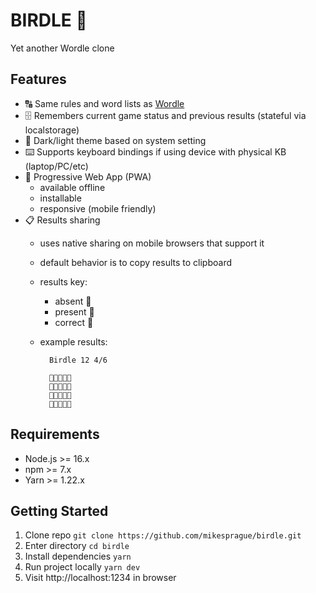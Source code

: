# BIRDLE :hatched_chick:

Yet another Wordle clone

## Features

- :capital_abcd: Same rules and word lists as [Wordle](https://www.nytimes.com/games/wordle/index.html)
- :file_cabinet: Remembers current game status and previous results (stateful via localstorage)
- :art: Dark/light theme based on system setting
- :keyboard: Supports keyboard bindings if using device with physical KB (laptop/PC/etc)
- :iphone: Progressive Web App (PWA)
  - available offline
  - installable
  - responsive (mobile friendly)
- :clipboard: Results sharing
  - uses native sharing on mobile browsers that support it
  - default behavior is to copy results to clipboard
  - results key:
    - absent 🥚
    - present 🐣
    - correct 🐥
  - example results:
  
    ```text
      Birdle 12 4/6

      🥚🐣🥚🥚🐥
      🥚🥚🥚🐥🐥
      🥚🐣🥚🐥🐥
      🐥🐥🐥🐥🐥
    ```

## Requirements

- Node.js >= 16.x
- npm >= 7.x
- Yarn >= 1.22.x

## Getting Started

1. Clone repo `git clone https://github.com/mikesprague/birdle.git`
1. Enter directory `cd birdle`
1. Install dependencies `yarn`
1. Run project locally `yarn dev`
1. Visit http://localhost:1234 in browser
